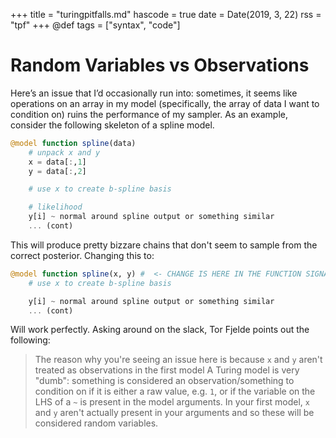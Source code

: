 +++
title = "turingpitfalls.md"
hascode = true
date = Date(2019, 3, 22)
rss = "tpf"
+++
@def tags = ["syntax", "code"]

# Random Variables vs Observations

Here’s an issue that I’d occasionally run into: sometimes, it seems like operations on an array in my model (specifically, the array of data I want to condition on) ruins the performance of my sampler. As an example, consider the following skeleton of a spline model. 

```julia
@model function spline(data)
    # unpack x and y 
    x = data[:,1]
    y = data[:,2]

    # use x to create b-spline basis

    # likelihood
    y[i] ~ normal around spline output or something similar 
    ... (cont)
```

This will produce pretty bizzare chains that don't seem to sample from the correct posterior. Changing this to:

```julia
@model function spline(x, y) #  <- CHANGE IS HERE IN THE FUNCTION SIGNATURE
    # use x to create b-spline basis

    y[i] ~ normal around spline output or something similar 
    ... (cont)
```

Will work perfectly. Asking around on the slack, Tor Fjelde points out the following:

> The reason why you're seeing an issue here is because `x` and `y` aren't treated as observations in the first model 
> A Turing model is very "dumb": something is considered an observation/something to condition on if it is either a raw value, e.g. `1`, or if the variable on the LHS of a `~` is present in the model arguments. In your first model, `x` and `y` aren't actually present in your arguments and so these will be considered random variables.
